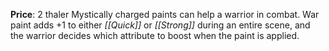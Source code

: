 **Price**: 2 thaler
Mystically charged paints can help a warrior in combat. War paint adds +1 to either *[[Quick]]* or *[[Strong]]* during an entire scene, and the warrior decides which attribute to boost when the paint is applied.

